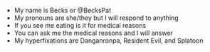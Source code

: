 - My name is Becks or @BecksPat
- My pronouns are she/they but I will respond to anything
- If you see me eating is it for medical reasons
- You can ask me the medical reasons and I will answer
- My hyperfixations are Danganronpa, Resident Evil, and Splatoon

<!---
BecksPat/BecksPat is a ✨ special ✨ repository because its `README.md` (this file) appears on your GitHub profile.
You can click the Preview link to take a look at your changes.
--->

